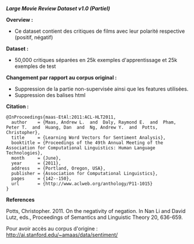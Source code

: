 ***Large Movie Review Dataset v1.0 (Partiel)***

**Overview :**
- Ce dataset contient des critiques de films avec leur polarité respective (positif, négatif)

**Dataset :**
- 50,000 critiques séparées en 25k exemples d'apprentissage et 25k exemples de test

**Changement par rapport au corpus original :**
- Suppression de la partie non-supervisée ainsi que les features utilisées.
- Suppression des balises html


**Citation :**

```
@InProceedings{maas-EtAl:2011:ACL-HLT2011,
  author    = {Maas, Andrew L.  and  Daly, Raymond E.  and  Pham, Peter T.  and  Huang, Dan  and  Ng, Andrew Y.  and  Potts, Christopher},
  title     = {Learning Word Vectors for Sentiment Analysis},
  booktitle = {Proceedings of the 49th Annual Meeting of the Association for Computational Linguistics: Human Language Technologies},
  month     = {June},
  year      = {2011},
  address   = {Portland, Oregon, USA},
  publisher = {Association for Computational Linguistics},
  pages     = {142--150},
  url       = {http://www.aclweb.org/anthology/P11-1015}
}
```

**References**

Potts, Christopher. 2011. On the negativity of negation. In Nan Li and
David Lutz, eds., Proceedings of Semantics and Linguistic Theory 20,
636-659.

Pour avoir accès au corpus d'origine : http://ai.stanford.edu/~amaas/data/sentiment/
